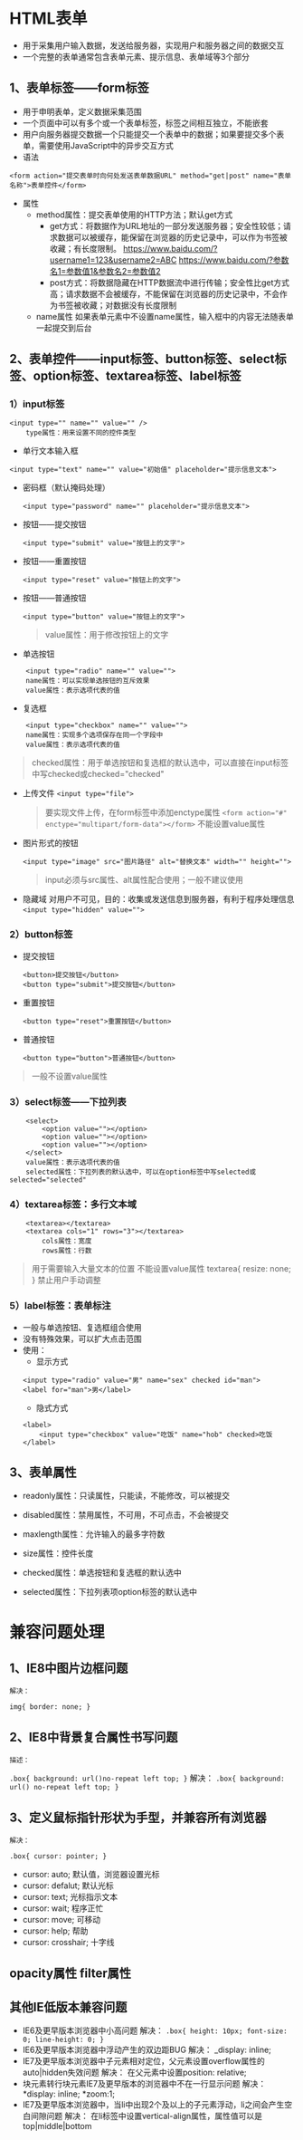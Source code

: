 # HTML表单
- 用于采集用户输入数据，发送给服务器，实现用户和服务器之间的数据交互
- 一个完整的表单通常包含表单元素、提示信息、表单域等3个部分
## 1、表单标签——form标签
- 用于申明表单，定义数据采集范围
- 一个页面中可以有多个或一个表单标签，标签之间相互独立，不能嵌套
- 用户向服务器提交数据一个只能提交一个表单中的数据；如果要提交多个表单，需要使用JavaScript中的异步交互方式
- 语法
```
<form action="提交表单时向何处发送表单数据URL" method="get|post" name="表单名称">表单控件</form>
```
- 属性
    - method属性：提交表单使用的HTTP方法；默认get方式
        - get方式：将数据作为URL地址的一部分发送服务器；安全性较低；请求数据可以被缓存，能保留在浏览器的历史记录中，可以作为书签被收藏；有长度限制。
        https://www.baidu.com/?username1=123&username2=ABC
        https://www.baidu.com/?参数名1=参数值1&参数名2=参数值2
        - post方式：将数据隐藏在HTTP数据流中进行传输；安全性比get方式高；请求数据不会被缓存，不能保留在浏览器的历史记录中，不会作为书签被收藏；对数据没有长度限制
    - name属性
        如果表单元素中不设置name属性，输入框中的内容无法随表单一起提交到后台
## 2、表单控件——input标签、button标签、select标签、option标签、textarea标签、label标签
### 1）input标签
```
<input type="" name="" value="" />
    type属性：用来设置不同的控件类型
```
- 单行文本输入框
```
<input type="text" name="" value="初始值" placeholder="提示信息文本">
```
- 密码框（默认掩码处理）
    ```
    <input type="password" name="" placeholder="提示信息文本">
    ```

- 按钮——提交按钮
    ```
    <input type="submit" value="按钮上的文字">
    ```
- 按钮——重置按钮
    ```
    <input type="reset" value="按钮上的文字">
    ```
- 按钮——普通按钮
    ```
    <input type="button" value="按钮上的文字">
    ```
    > value属性：用于修改按钮上的文字

- 单选按钮
```
    <input type="radio" name="" value="">
    name属性：可以实现单选按钮的互斥效果
    value属性：表示选项代表的值
```
- 复选框
```
    <input type="checkbox" name="" value="">
    name属性：实现多个选项保存在同一个字段中
    value属性：表示选项代表的值
```
> checked属性：用于单选按钮和复选框的默认选中，可以直接在input标签中写checked或checked="checked"

- 上传文件
    ``<input type="file">``
    > 要实现文件上传，在form标签中添加enctype属性
    ``<form action="#" enctype="multipart/form-data"></form>``
    > 不能设置value属性
- 图片形式的按钮
    ```
    <input type="image" src="图片路径" alt="替换文本" width="" height="">
    ```
    > input必须与src属性、alt属性配合使用；一般不建议使用
- 隐藏域
    对用户不可见，目的：收集或发送信息到服务器，有利于程序处理信息
    ``<input type="hidden" value="">``

### 2）button标签
- 提交按钮
    ```
    <button>提交按钮</button>
    <button type="submit">提交按钮</button>
    ```
- 重置按钮
    ```
    <button type="reset">重置按钮</button>
    ```
- 普通按钮
    ```
    <button type="button">普通按钮</button>
    ```
> 一般不设置value属性


### 3）select标签——下拉列表
```
    <select>
        <option value=""></option>
        <option value=""></option>
        <option value=""></option>
    </select>
    value属性：表示选项代表的值
    selected属性：下拉列表的默认选中，可以在option标签中写selected或selected="selected"
```

### 4）textarea标签：多行文本域
```
    <textarea></textarea>
    <textarea cols="1" rows="3"></textarea>
        cols属性：宽度
        rows属性：行数
```
> 用于需要输入大量文本的位置
> 不能设置value属性
> textarea{ resize: none; } 禁止用户手动调整

### 5）label标签：表单标注
- 一般与单选按钮、复选框组合使用
- 没有特殊效果，可以扩大点击范围
- 使用：
    - 显示方式
    ```
    <input type="radio" value="男" name="sex" checked id="man">
    <label for="man">男</label> 
    ```
    - 隐式方式
    ```
    <label>
        <input type="checkbox" value="吃饭" name="hob" checked>吃饭
    </label>
    ```

## 3、表单属性
- readonly属性：只读属性，只能读，不能修改，可以被提交
- disabled属性：禁用属性，不可用，不可点击，不会被提交

- maxlength属性：允许输入的最多字符数
- size属性：控件长度

- checked属性：单选按钮和复选框的默认选中
- selected属性：下拉列表项option标签的默认选中

# 兼容问题处理
## 1、IE8中图片边框问题
    解决：
``img{ border: none; }``
## 2、IE8中背景复合属性书写问题
    描述：
``.box{ background: url()no-repeat left top; }``
    解决：
``.box{ background: url() no-repeat left top; }``
## 3、定义鼠标指针形状为手型，并兼容所有浏览器
    解决：
``.box{ cursor: pointer; }``
- cursor: auto; 默认值，浏览器设置光标
- cursor: defalut; 默认光标
- cursor: text; 光标指示文本
- cursor: wait; 程序正忙
- cursor: move; 可移动
- cursor: help; 帮助
- cursor: crosshair; 十字线
## opacity属性  filter属性
## 其他IE低版本兼容问题
- IE6及更早版本浏览器中小高问题
    解决：
```.box{ height: 10px; font-size: 0; line-height: 0; }```
- IE6及更早版本浏览器中浮动产生的双边距BUG
    解决：
    _display: inline; 
- IE7及更早版本浏览器中子元素相对定位，父元素设置overflow属性的auto|hidden失效问题
    解决：
        在父元素中设置position: relative;
- 块元素转行块元素IE7及更早版本的浏览器中不在一行显示问题
    解决：
        *display: inline; *zoom:1;
- IE7及更早版本浏览器中，当li中出现2个及以上的子元素浮动，li之间会产生空白间隙问题
    解决：
        在li标签中设置vertical-align属性，属性值可以是top|middle|bottom